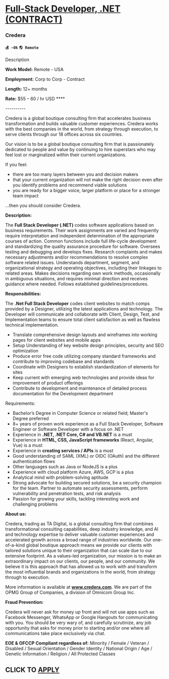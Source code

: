 # [Full-Stack Developer, .NET (CONTRACT)](https://www.remotewlb.com/apply/full-stack-developer-net-contract)  
### Credera  
#### `💰 ~0k` `🌎 Remote`  

Description

**Work Model:** Remote - USA

**Employment:** Corp to Corp - Contract

**Length:** 12+ months

**Rate:** $55 – 60 / hr USD ****

\----------

Credera is a global boutique consulting firm that accelerates business transformation and builds valuable customer experiences. Credera works with the best companies in the world, from strategy through execution, to serve clients through our 18 offices across six countries.

Our vision is to be a global boutique consulting firm that is passionately dedicated to people and value by continuing to hire superstars who may feel lost or marginalized within their current organizations.

If you feel:

  * there are too many layers between you and decision makers
  * that your current organization will not make the right decision even after you identify problems and recommend viable solutions
  * you are ready for a bigger voice, larger platform or place for a stronger team impact

…then you should consider Credera.

**Description:**

The **Full Stack Developer (.NET)** codes software applications based on business requirements. Their work assignments are varied and frequently require interpretation and independent determination of the appropriate courses of action. Common functions include full life-cycle development and standardizing the quality assurance procedure for software. Oversees testing and debugging and develops fixes. Research complaints and makes necessary adjustments and/or recommendations to resolve complex software related issues. Understands department, segment, and organizational strategy and operating objectives, including their linkages to related areas. Makes decisions regarding own work methods, occasionally in ambiguous situations, and requires minimal direction and receives guidance where needed. Follows established guidelines/procedures.

**Responsibilities:**

The **.Net Full Stack Developer** codes client websites to match comps provided by a Designer, utilizing the latest applications and technology. The Developer will communicate and collaborate with Client, Design, Test, and Implementation teams to ensure total client satisfaction as well as flawless technical implementation.

  * Translate comprehensive design layouts and wireframes into working pages for client websites and mobile apps
  * Setup Understanding of key website design principles, security and SEO optimization
  * Produce error free code utilizing company standard frameworks and contribute to improving codebase and standards
  * Coordinate with Designers to establish standardization of elements for sites
  * Keep current with emerging web technologies and provide ideas for improvement of product offerings
  * Contribute to development and maintenance of detailed process documentation for the Development department

Requirements:

  * Bachelor’s Degree in Computer Science or related field; Master's Degree preferred
  * 8+ years of proven work experience as a Full Stack Developer, Software Engineer or Software Developer with a focus on .NET
  * Experience in **.NET, .NET Core, C# and VB.NET** is a must
  * Experience in **HTML, CSS, JavaScript frameworks** (React, Angular, Vue) is a must
  * Experience in **creating services / APIs** is a must
  * Good understanding of SAML (XML) or OIDC (OAuth) and the different authentication flows
  * Other languages such as Java or NodeJS is a plus 
  * Experience with cloud platform Azure, AWS, GCP is a plus
  * Analytical mind with problem-solving aptitude
  * Strong advocate for building secured solutions, be a security champion for the team. Partner to automate security assessments, perform vulnerability and penetration tests, and risk analysis
  * Passion for growing your skills, tackling interesting work and challenging problems

**About us:**

Credera, trading as TA Digital, is a global consulting firm that combines transformational consulting capabilities, deep industry knowledge, and AI and technology expertise to deliver valuable customer experiences and accelerated growth across a broad range of industries worldwide. Our one-of-a-kind global boutique approach means we provide our clients with tailored solutions unique to their organization that can scale due to our extensive footprint. As a values-led organization, our mission is to make an extraordinary impact on our clients, our people, and our community. We believe it is this approach that has allowed us to work with and transform the most influential brands and organizations in the world, from strategy through to execution.

More information is available at **www.credera.com**. We are part of the OPMG Group of Companies, a division of Omnicom Group Inc.

**Fraud Prevention:**

Credera will never ask for money up front and will not use apps such as Facebook Messenger, WhatsApp or Google Hangouts for communicating with you. You should be very wary of, and carefully scrutinize, any job opportunity that asks for money prior to starting and/or one where all communications take place exclusively via chat.

**EOE & OFCCP Compliant regardless of:** Minority / Female / Veteran / Disabled / Sexual Orientation / Gender Identity / National Origin / Age / Genetic Information / Religion / All Protected Classes

  
## CLICK TO [APPLY](https://www.remotewlb.com/apply/full-stack-developer-net-contract)

